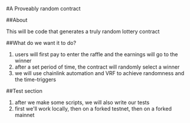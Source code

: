 #A Proveably random contract

##About

This will be code that generates a truly random lottery contract

##What do we want it to do?

1. users will first pay to enter the raffle and the earnings will go to the winner
2. after a set period of time, the contract will randomly select a winner
3. we will use chainlink automation and VRF to achieve randomness and the time-triggers

##Test section

1. after we make some scripts, we will also write our tests
2. first we'll work locally, then on a forked testnet, then on a forked mainnet